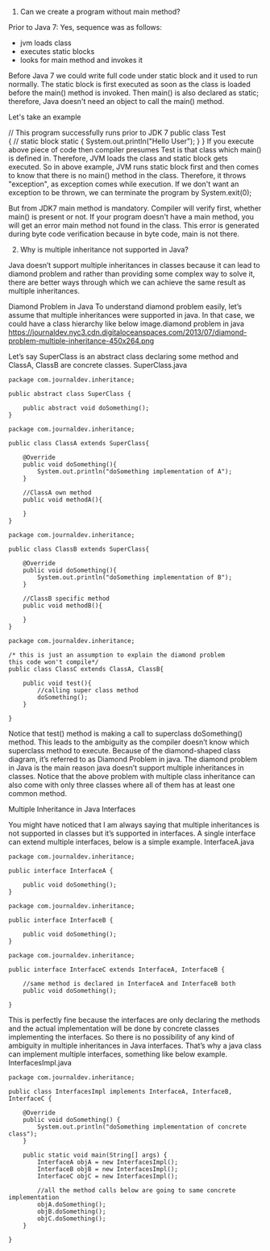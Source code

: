 
1. Can we create a program without main method?

Prior to Java 7: Yes, sequence was as follows:
- jvm loads class
- executes static blocks
- looks for main method and invokes it

Before Java 7 we could write full code under static block and it used to run normally. The static block is first executed as soon as the class is loaded before the main() method is invoked. Then main() is also declared as static; therefore, Java doesn't need an object to call the main() method.

Let's take an example

// This program successfully runs prior to JDK 7 
public class Test  
{ 
    // static block 
    static
    { 
        System.out.println("Hello User"); 
    } 
}
If you execute above piece of code then compiler presumes Test is that class which main() is defined in. Therefore, JVM loads the class and static block gets executed. So in above example, JVM runs static block first and then comes to know that there is no main() method in the class. Therefore, it throws "exception", as exception comes while execution. If we don't want an exception to be thrown, we can terminate the program by System.exit(0);

But from JDK7 main method is mandatory. Compiler will verify first, whether main() is present or not. If your program doesn't have a main method, you will get an error main method not found in the class. This error is generated during byte code verification because in byte code, main is not there.


2. Why is multiple inheritance not supported in Java?

Java doesn’t support multiple inheritances in classes because it can lead to diamond problem and rather than providing some complex way to solve it, there are better ways through which we can achieve the same result as multiple inheritances.

Diamond Problem in Java
To understand diamond problem easily, let’s assume that multiple inheritances were supported in java. In that case, we could have a class hierarchy like below image.diamond problem in java
https://journaldev.nyc3.cdn.digitaloceanspaces.com/2013/07/diamond-problem-multiple-inheritance-450x264.png

Let’s say SuperClass is an abstract class declaring some method and ClassA, ClassB are concrete classes. SuperClass.java

```
package com.journaldev.inheritance;

public abstract class SuperClass {

	public abstract void doSomething();
}
```

```
package com.journaldev.inheritance;

public class ClassA extends SuperClass{
	
	@Override
	public void doSomething(){
		System.out.println("doSomething implementation of A");
	}
	
	//ClassA own method
	public void methodA(){
		
	}
}
```

```
package com.journaldev.inheritance;

public class ClassB extends SuperClass{

	@Override
	public void doSomething(){
		System.out.println("doSomething implementation of B");
	}
	
	//ClassB specific method
	public void methodB(){
		
	}
}
```
```
package com.journaldev.inheritance;

/* this is just an assumption to explain the diamond problem
this code won't compile*/
public class ClassC extends ClassA, ClassB{

	public void test(){
		//calling super class method
		doSomething();
	}

}
```

Notice that test() method is making a call to superclass doSomething() method. This leads to the ambiguity as the compiler doesn’t know which superclass method to execute. Because of the diamond-shaped class diagram, it’s referred to as Diamond Problem in java. The diamond problem in Java is the main reason java doesn’t support multiple inheritances in classes. Notice that the above problem with multiple class inheritance can also come with only three classes where all of them has at least one common method.

Multiple Inheritance in Java Interfaces


You might have noticed that I am always saying that multiple inheritances is not supported in classes but it’s supported in interfaces. A single interface can extend multiple interfaces, below is a simple example. InterfaceA.java

```
package com.journaldev.inheritance;

public interface InterfaceA {

	public void doSomething();
}
```

```
package com.journaldev.inheritance;

public interface InterfaceB {

	public void doSomething();
}
```

```
package com.journaldev.inheritance;

public interface InterfaceC extends InterfaceA, InterfaceB {

	//same method is declared in InterfaceA and InterfaceB both
	public void doSomething();
	
}
```
This is perfectly fine because the interfaces are only declaring the methods and the actual implementation will be done by concrete classes implementing the interfaces. So there is no possibility of any kind of ambiguity in multiple inheritances in Java interfaces. That’s why a java class can implement multiple interfaces, something like below example. InterfacesImpl.java

```
package com.journaldev.inheritance;

public class InterfacesImpl implements InterfaceA, InterfaceB, InterfaceC {

	@Override
	public void doSomething() {
		System.out.println("doSomething implementation of concrete class");
	}

	public static void main(String[] args) {
		InterfaceA objA = new InterfacesImpl();
		InterfaceB objB = new InterfacesImpl();
		InterfaceC objC = new InterfacesImpl();
		
		//all the method calls below are going to same concrete implementation
		objA.doSomething();
		objB.doSomething();
		objC.doSomething();
	}

}

```



